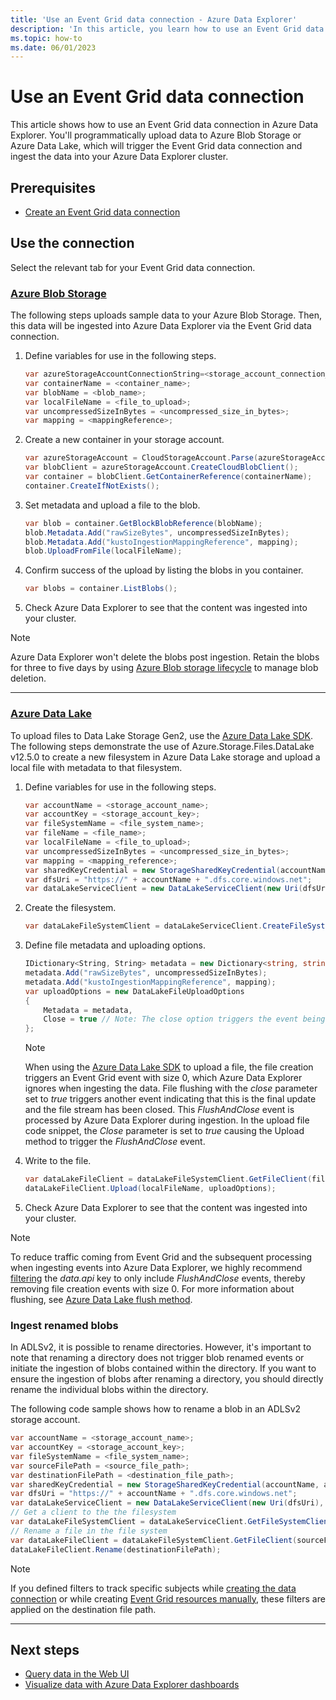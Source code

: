 ```yaml
---
title: 'Use an Event Grid data connection - Azure Data Explorer'
description: 'In this article, you learn how to use an Event Grid data connection in Azure Data Explorer.'
ms.topic: how-to
ms.date: 06/01/2023
---
```


# Use an Event Grid data connection

This article shows how to use an Event Grid data connection in Azure Data Explorer. You'll programmatically upload data to Azure Blob Storage or Azure Data Lake, which will trigger the Event Grid data connection and ingest the data into your Azure Data Explorer cluster.

## Prerequisites

* [Create an Event Grid data connection](create-event-grid-connection.md)

## Use the connection

Select the relevant tab for your Event Grid data connection.

### [Azure Blob Storage](#tab/azure-blob-storage)

The following steps uploads sample data to your Azure Blob Storage. Then, this data will be ingested into Azure Data Explorer via the Event Grid data connection.

1. Define variables for use in the following steps.

    ```csharp
    var azureStorageAccountConnectionString=<storage_account_connection_string>;
    var containerName = <container_name>;
    var blobName = <blob_name>;
    var localFileName = <file_to_upload>;
    var uncompressedSizeInBytes = <uncompressed_size_in_bytes>;
    var mapping = <mappingReference>;
    ```

1. Create a new container in your storage account.

    ```csharp
    var azureStorageAccount = CloudStorageAccount.Parse(azureStorageAccountConnectionString);
    var blobClient = azureStorageAccount.CreateCloudBlobClient();
    var container = blobClient.GetContainerReference(containerName);
    container.CreateIfNotExists();
    ```

1. Set metadata and upload a file to the blob.

    ```csharp
    var blob = container.GetBlockBlobReference(blobName);
    blob.Metadata.Add("rawSizeBytes", uncompressedSizeInBytes);
    blob.Metadata.Add("kustoIngestionMappingReference", mapping);
    blob.UploadFromFile(localFileName);
    ```

1. Confirm success of the upload by listing the blobs in you container.

    ```csharp
    var blobs = container.ListBlobs();
    ```

1. Check Azure Data Explorer to see that the content was ingested into your cluster.

> [!NOTE]
> Azure Data Explorer won't delete the blobs post ingestion. Retain the blobs for three to five days by using [Azure Blob storage lifecycle](/azure/storage/blobs/storage-lifecycle-management-concepts?tabs=azure-portal) to manage blob deletion.

---

### [Azure Data Lake](#tab/azure-data-lake)

To upload files to Data Lake Storage Gen2, use the [Azure Data Lake SDK](https://www.nuget.org/packages/Azure.Storage.Files.DataLake/). The following steps demonstrate the use of Azure.Storage.Files.DataLake v12.5.0 to create a new filesystem in Azure Data Lake storage and upload a local file with metadata to that filesystem.

1. Define variables for use in the following steps.

    ```csharp
    var accountName = <storage_account_name>;
    var accountKey = <storage_account_key>;
    var fileSystemName = <file_system_name>;
    var fileName = <file_name>;
    var localFileName = <file_to_upload>;
    var uncompressedSizeInBytes = <uncompressed_size_in_bytes>;
    var mapping = <mapping_reference>;
    var sharedKeyCredential = new StorageSharedKeyCredential(accountName, accountKey);
    var dfsUri = "https://" + accountName + ".dfs.core.windows.net";
    var dataLakeServiceClient = new DataLakeServiceClient(new Uri(dfsUri), sharedKeyCredential);
    ```

1. Create the filesystem.

    ```csharp
    var dataLakeFileSystemClient = dataLakeServiceClient.CreateFileSystem(fileSystemName).Value;
    ```

1. Define file metadata and uploading options.

    ```csharp
    IDictionary<String, String> metadata = new Dictionary<string, string>();
    metadata.Add("rawSizeBytes", uncompressedSizeInBytes);
    metadata.Add("kustoIngestionMappingReference", mapping);
    var uploadOptions = new DataLakeFileUploadOptions
    {
        Metadata = metadata,
        Close = true // Note: The close option triggers the event being processed by the data connection
    };
    ```

    > [!NOTE]
    > When using the [Azure Data Lake SDK](https://www.nuget.org/packages/Azure.Storage.Files.DataLake/) to upload a file, the file creation triggers an Event Grid event with size 0, which Azure Data Explorer ignores when ingesting the data. File flushing with the *close* parameter set to *true* triggers another event indicating that this is the final update and the file stream has been closed. This *FlushAndClose* event is processed by Azure Data Explorer during ingestion. In the upload file code snippet, the *Close* parameter is set to *true* causing the Upload method to trigger the *FlushAndClose* event.

1. Write to the file.

    ```csharp
    var dataLakeFileClient = dataLakeFileSystemClient.GetFileClient(fileName);
    dataLakeFileClient.Upload(localFileName, uploadOptions);
    ```

1. Check Azure Data Explorer to see that the content was ingested into your cluster.

> [!NOTE]
To reduce traffic coming from Event Grid and the subsequent processing when ingesting events into Azure Data Explorer, we highly recommend [filtering](ingest-data-event-grid-manual.md#create-an-event-grid-subscription) the *data.api* key to only include *FlushAndClose* events, thereby removing file creation events with size 0. For more information about flushing, see [Azure Data Lake flush method](/dotnet/api/azure.storage.files.datalake.datalakefileclient.flush).

### Ingest renamed blobs

In ADLSv2, it is possible to rename directories. However, it's important to note that renaming a directory does not trigger blob renamed events or initiate the ingestion of blobs contained within the directory. If you want to ensure the ingestion of blobs after renaming a directory, you should directly rename the individual blobs within the directory.

The following code sample shows how to rename a blob in an ADLSv2 storage account.

```csharp
var accountName = <storage_account_name>;
var accountKey = <storage_account_key>;
var fileSystemName = <file_system_name>;
var sourceFilePath = <source_file_path>;
var destinationFilePath = <destination_file_path>;
var sharedKeyCredential = new StorageSharedKeyCredential(accountName, accountKey);
var dfsUri = "https://" + accountName + ".dfs.core.windows.net";
var dataLakeServiceClient = new DataLakeServiceClient(new Uri(dfsUri), sharedKeyCredential);
// Get a client to the the filesystem
var dataLakeFileSystemClient = dataLakeServiceClient.GetFileSystemClient(fileSystemName);
// Rename a file in the file system
var dataLakeFileClient = dataLakeFileSystemClient.GetFileClient(sourceFilePath);
dataLakeFileClient.Rename(destinationFilePath);
```

> [!NOTE]
> If you defined filters to track specific subjects while [creating the data connection](ingest-data-event-grid.md) or while creating [Event Grid resources manually](ingest-data-event-grid-manual.md#create-an-event-grid-subscription), these filters are applied on the destination file path.

---

## Next steps

* [Query data in the Web UI](web-ui-query-overview.md)
* [Visualize data with Azure Data Explorer dashboards](azure-data-explorer-dashboards.md)
